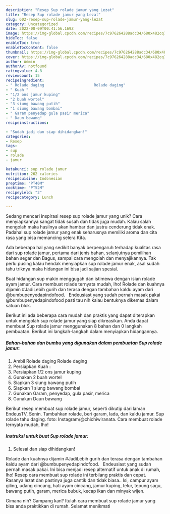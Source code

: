 ```yaml
---
description: "Resep Sup rolade jamur yang Lezat"
title: "Resep Sup rolade jamur yang Lezat"
slug: 602-resep-sup-rolade-jamur-yang-lezat
category: Uncategorized
date: 2022-08-09T00:41:56.169Z
image: https://img-global.cpcdn.com/recipes/7c976264288adc34/680x482cq70/sup-rolade-jamur-foto-resep-utama.jpg
hideToc: false
enableToc: true
enableTocContent: false
thumbnail: https://img-global.cpcdn.com/recipes/7c976264288adc34/680x482cq70/sup-rolade-jamur-foto-resep-utama.jpg
cover: https://img-global.cpcdn.com/recipes/7c976264288adc34/680x482cq70/sup-rolade-jamur-foto-resep-utama.jpg
author: Admin
authorAv: notfound
ratingvalue: 4.8
reviewcount: 15
recipeingredient:
- " Rolade daging                      Rolade daging"
- " Kuah "
- "1/2 ons jamur kuping"
- "2 buah wortel"
- "3 siung bawang putih"
- "1 siung bawang bombai"
- " Garam penyedap gula pasir merica"
- " Daun bawang"
recipeinstructions:

- "Sudah jadi dan siap dihidangkan!"
categories:
- Resep
tags:
- sup
- rolade
- jamur

katakunci: sup rolade jamur 
nutrition: 262 calories
recipecuisine: Indonesian
preptime: "PT40M"
cooktime: "PT52M"
recipeyield: "2"
recipecategory: Lunch

---
```





Sedang mencari inspirasi resep sup rolade jamur yang unik? Cara menyiapkannya sangat tidak susah dan tidak juga mudah. Kalau salah mengolah maka hasilnya akan hambar dan justru cenderung tidak enak. Padahal sup rolade jamur yang enak seharusnya memiliki aroma dan cita rasa yang bisa memancing selera Kita.





Ada beberapa hal yang sedikit banyak berpengaruh terhadap kualitas rasa dari sup rolade jamur, pertama dari jenis bahan, selanjutnya pemilihan bahan segar dan Bagus, sampai cara mengolah dan menyajikannya. Tak perlu pusing kalau hendak menyiapkan sup rolade jamur enak,      asal sudah tahu triknya maka hidangan ini bisa jadi sajian spesial.














Buat hidangan sup makin menggugah dan istimewa dengan isian rolade ayam jamur. Cara membuat rolade ternyata mudah, lho! Rolade dan kuahnya dijamin #JadiLebih gurih dan terasa dengan tambahan kaldu ayam dari @bumbupenyedapindofood. ⁣ ⁣ Endeusiast yang sudah pernah masak pakai @bumbupenyedapindofood pasti tau nih kalau bentuknya dikemas dalam satuan blok.






Berikut ini ada beberapa cara mudah dan praktis yang dapat diterapkan untuk mengolah sup rolade jamur yang siap dikreasikan. Anda dapat membuat Sup rolade jamur menggunakan 8 bahan dan 0 langkah pembuatan. Berikut ini langkah-langkah dalam menyiapkan hidangannya.

<!--inarticleads1-->

##### Bahan-bahan dan bumbu yang digunakan dalam pembuatan Sup rolade jamur:

1. Ambil  Rolade daging                      Rolade daging
1. Persiapkan  Kuah :
1. Persiapkan 1/2 ons jamur kuping
1. Gunakan 2 buah wortel
1. Siapkan 3 siung bawang putih
1. Siapkan 1 siung bawang bombai
1. Gunakan  Garam, penyedap, gula pasir, merica
1. Gunakan  Daun bawang


Berikut resep membuat sup rolade jamur, seperti dikutip dari laman EndeusTV, Senin. Tambahkan rolade, beri garam, lada, dan kaldu jamur. Sup rolade tahu daging. foto: Instagram/@chichiwiranata. Cara membuat rolade ternyata mudah, lho! 

<!--inarticleads2-->

##### Instruksi untuk buat Sup rolade jamur:


1. Selesai dan siap dihidangkan!

Rolade dan kuahnya dijamin #JadiLebih gurih dan terasa dengan tambahan kaldu ayam dari @bumbupenyedapindofood. ⁣ ⁣ Endeusiast yang sudah pernah masak pakai. Ini bisa menjadi resep alternatif untuk anak di rumah, lho! Resep cara membuat sup rolade ini terbilang praktis dan cepat. Rasanya lezat dan pastinya juga cantik dan tidak biasa.. Isi, campur ayam giling, udang cincang, hati ayam cincang, jamur kuping, telur, tepung sagu, bawang putih, garam, merica bubuk, kecap ikan dan minyak wijen. 

Gimana nih? Gampang kan? Itulah cara membuat sup rolade jamur yang bisa anda praktikkan di rumah. Selamat menikmati
